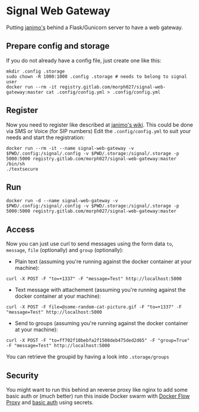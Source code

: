 # Signal Web Gateway

Putting [janimo's](https://github.com/janimo/textsecure) behind a Flask/Gunicorn server to have a web gateway.

## Prepare config and storage

If you do not already have a config file, just create one like this:

```
mkdir .config .storage
sudo chown -R 1000:1000 .config .storage # needs to belong to signal user
docker run --rm -it registry.gitlab.com/morph027/signal-web-gateway:master cat .config/config.yml > .config/config.yml
```

## Register

Now you need to register like described at [janimo's wiki](https://github.com/janimo/textsecure/wiki/Installation). This could be done via SMS or Voice (for SIP numbers)
Edit the `.config/config.yml` to suit your needs and start the registration:

```
docker run --rm -it --name signal-web-gateway -v $PWD/.config:/signal/.config -v $PWD/.storage:/signal/.storage -p 5000:5000 registry.gitlab.com/morph027/signal-web-gateway:master /bin/sh
./textsecure
```

## Run


```
docker run -d --name signal-web-gateway -v $PWD/.config:/signal/.config -v $PWD/.storage:/signal/.storage -p 5000:5000 registry.gitlab.com/morph027/signal-web-gateway:master
```

## Access

Now you can just use curl to send messages using the form data `to`, `message`, `file` (optionally) and `group` (optionally):

* Plain text (assuming you're running against the docker container at your machine):

```
curl -X POST -F "to=+1337" -F "message=Test" http://localhost:5000
```

* Text message with attachement (assuming you're running against the docker container at your machine):

```
curl -X POST -F file=@some-random-cat-picture.gif -F "to=+1337" -F "message=Test" http://localhost:5000
```

* Send to groups (assuming you're running against the docker container at your machine):

```
curl -X POST -F "to=ff702f10bebfa2f1508deb475ded2d65" -F "group=True" -F "message=Test" http://localhost:5000
```

You can retrieve the groupid by having a look into `.storage/groups`

## Security

You might want to run this behind an reverse proxy like nginx to add some basic auth or (much better) run this inside Docker swarm with [Docker Flow Proxy](https://proxy.dockerflow.com) and [basic auth](https://proxy.dockerflow.com/swarm-mode-auto/#service-authentication) using secrets.
